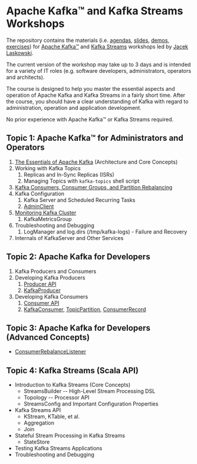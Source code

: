 # Apache Kafka™ and Kafka Streams Workshops

The repository contains the materials (i.e. [agendas](slides/#table-of-contents), [slides](slides/#apache-kafka-and-kafka-streams-workshops), [demos](demos), [exercises](exercises)) for [Apache Kafka™](https://kafka.apache.org/) and [Kafka Streams](https://kafka.apache.org/documentation/streams/) workshops led by [Jacek Laskowski](https://twitter.com/jaceklaskowski).

The current version of the workshop may take up to 3 days and is intended for a variety of IT roles (e.g. software developers, administrators, operators and architects).

The course is designed to help you master the essential aspects and operation of Apache Kafka and Kafka Streams in a fairly short time. After the course, you should have a clear understanding of Kafka with regard to administration, operation and application development.

No prior experience with Apache Kafka™ or Kafka Streams required.

## Topic 1: Apache Kafka™ for Administrators and Operators

1. [The Essentials of Apache Kafka](http://blog.jaceklaskowski.pl/kafka-workshop/slides/apache-kafka-essentials.html) (Architecture and Core Concepts)
2. Working with Kafka Topics
    1. Replicas and In-Sync Replicas (ISRs)
    2. Managing Topics with `kafka-topics` shell script
1. [Kafka Consumers, Consumer Groups, and Partition Rebalancing](http://blog.jaceklaskowski.pl/kafka-workshop/slides/kafka-consumers-consumer-groups-and-partition-rebalancing.html)
3. Kafka Configuration
    1. Kafka Server and Scheduled Recurring Tasks
    2. [AdminClient](http://kafka.apache.org/20/javadoc/org/apache/kafka/clients/admin/AdminClient.html)
4. [Monitoring Kafka Cluster](http://blog.jaceklaskowski.pl/kafka-workshop/slides/Monitoring-Kafka-Cluster.html)
    1. KafkaMetricsGroup
5. Troubleshooting and Debugging
    1. LogManager and log.dirs (/tmp/kafka-logs) - Failure and Recovery
6. Internals of KafkaServer and Other Services

## Topic 2: Apache Kafka for Developers

1. Kafka Producers and Consumers
2. Developing Kafka Producers
    1. [Producer API](http://kafka.apache.org/20/javadoc/org/apache/kafka/clients/producer/Producer.html)
    2. [KafkaProducer](http://kafka.apache.org/20/javadoc/org/apache/kafka/clients/producer/KafkaProducer.html)
3. Developing Kafka Consumers
    1. [Consumer API](https://kafka.apache.org/20/javadoc/org/apache/kafka/clients/consumer/Consumer.html)
    2. [KafkaConsumer](https://kafka.apache.org/20/javadoc/org/apache/kafka/clients/consumer/KafkaConsumer.html), [TopicPartition](https://kafka.apache.org/20/javadoc/org/apache/kafka/common/TopicPartition.html), [ConsumerRecord](https://kafka.apache.org/20/javadoc/org/apache/kafka/clients/consumer/ConsumerRecord.html)

## Topic 3: Apache Kafka for Developers (Advanced Concepts)

- [ConsumerRebalanceListener](https://kafka.apache.org/20/javadoc/org/apache/kafka/clients/consumer/ConsumerRebalanceListener.html)

## Topic 4: Kafka Streams (Scala API)

- Introduction to Kafka Streams (Core Concepts)
  - StreamsBuilder -- High-Level Stream Processing DSL
  - Topology -- Processor API
  - StreamsConfig and Important Configuration Properties
- Kafka Streams API
  - KStream, KTable, et al.
  - Aggregation
  - Join
- Stateful Stream Processing in Kafka Streams
  - StateStore
- Testing Kafka Streams Applications
- Troubleshooting and Debugging
